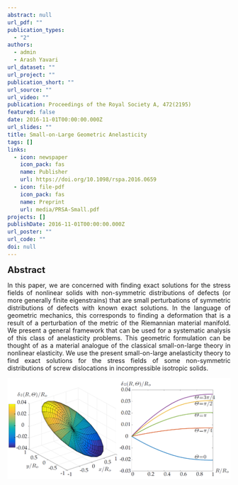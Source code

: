 ```yaml
---
abstract: null
url_pdf: ""
publication_types:
  - "2"
authors:
  - admin
  - Arash Yavari
url_dataset: ""
url_project: ""
publication_short: ""
url_source: ""
url_video: ""
publication: Proceedings of the Royal Society A, 472(2195)
featured: false
date: 2016-11-01T00:00:00.000Z
url_slides: ""
title: Small-on-Large Geometric Anelasticity
tags: []
links:
  - icon: newspaper
    icon_pack: fas
    name: Publisher
    url: https://doi.org/10.1098/rspa.2016.0659
  - icon: file-pdf
    icon_pack: fas
    name: Preprint
    url: media/PRSA-Small.pdf
projects: []
publishDate: 2016-11-01T00:00:00.000Z
url_poster: ""
url_code: ""
doi: null
---
```

<big><big><b>Abstract</b></big></big>
<div style="text-align: justify">In this paper, we are concerned with finding exact
solutions for the stress fields of nonlinear solids with non-symmetric distributions of defects
(or more generally finite eigenstrains) that are small perturbations of symmetric distributions
of defects with known exact solutions. In the language of geometric mechanics, this corresponds
to finding a deformation that is a result of a perturbation of the metric of the Riemannian
material manifold. We present a general framework that can be used for a systematic analysis of
this class of anelasticity problems. This geometric formulation can be thought of as a material
analogue of the classical small-on-large theory in nonlinear elasticity. We use the present
small-on-large anelasticity theory to find exact solutions for the stress fields of some
non-symmetric distributions of screw dislocations in incompressible isotropic solids.</div>

![Alt Text](fig.png)
